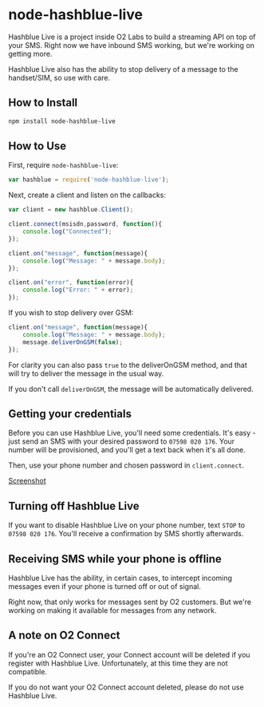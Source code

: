 # node-hashblue-live

Hashblue Live is a project inside O2 Labs to build a streaming API 
on top of your SMS. Right now we have inbound SMS working, but we're
working on getting more.

Hashblue Live also has the ability to stop delivery of a message to 
the handset/SIM, so use with care.

## How to Install

```bash
npm install node-hashblue-live
```

## How to Use

First, require `node-hashblue-live`:

```js
var hashblue = require('node-hashblue-live');
```

Next, create a client and listen on the callbacks:

```js
var client = new hashblue.Client();

client.connect(msisdn,password, function(){
	console.log("Connected");
});

client.on("message", function(message){
	console.log("Message: " + message.body);
});

client.on("error", function(error){
	console.log("Error: " + error);
});
```

If you wish to stop delivery over GSM:
```js
client.on("message", function(message){
	console.log("Message: " + message.body);
	message.deliverOnGSM(false);
});
```

For clarity you can also pass `true` to the deliverOnGSM 
method, and that will try to deliver the message in the usual way.

If you don't call `deliverOnGSM`, the message will be 
automatically delivered.

## Getting your credentials

Before you can use Hashblue Live, you'll need some credentials. It's 
easy - just send an SMS with your desired password to `07598 020 176`. Your
number will be provisioned, and you'll get a text back when it's all
done.

Then, use your phone number and chosen password in `client.connect`.

[Screenshot](node-hashblue-live/blob/master/setup.png)

## Turning off Hashblue Live

If you want to disable Hashblue Live on your phone number, text
`STOP` to `07598 020 176`. You'll receive a confirmation by SMS shortly
afterwards.

## Receiving SMS while your phone is offline

Hashblue Live has the ability, in certain cases, to intercept 
incoming messages even if your phone is turned off or out of 
signal.

Right now, that only works for messages sent by O2 customers. But
we're working on making it available for messages from any network.

## A note on O2 Connect

If you're an O2 Connect user, your Connect account will be deleted if
you register with Hashblue Live. Unfortunately, at this time they are
not compatible.

If you do not want your O2 Connect account deleted, please do not use
Hashblue Live.